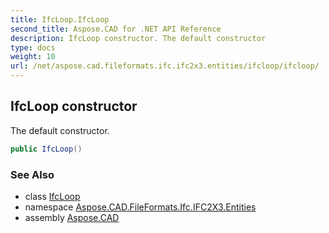 ```yaml
---
title: IfcLoop.IfcLoop
second_title: Aspose.CAD for .NET API Reference
description: IfcLoop constructor. The default constructor
type: docs
weight: 10
url: /net/aspose.cad.fileformats.ifc.ifc2x3.entities/ifcloop/ifcloop/
---
```

## IfcLoop constructor

The default constructor.

```csharp
public IfcLoop()
```

### See Also

* class [IfcLoop](../)
* namespace [Aspose.CAD.FileFormats.Ifc.IFC2X3.Entities](../../ifcloop/)
* assembly [Aspose.CAD](../../../)


